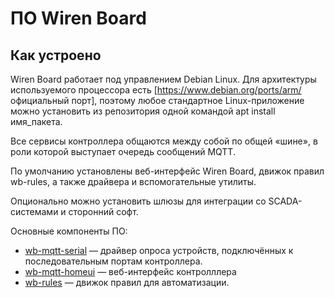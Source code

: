 # ПО Wiren Board

## Как устроено
Wiren Board работает под управлением Debian Linux. Для архитектуры используемого процессора есть [https://www.debian.org/ports/arm/ официальный порт], поэтому любое стандартное Linux-приложение можно установить из репозитория одной командой apt install имя_пакета.

Все сервисы контроллера общаются между собой по общей «шине», в роли которой выступает очередь сообщений MQTT.

По умолчанию установлены веб-интерфейс Wiren Board, движок правил wb-rules, а также драйвера и вспомогательные утилиты.

Опционально можно установить шлюзы для интеграции со SCADA-системами и сторонний софт.

Основные компоненты ПО:
* [wb-mqtt-serial](wb-mqtt-serial/index.md) — драйвер опроса устройств, подключённых к последовательным портам контроллера.
* [wb-mqtt-homeui](wb-mqtt-homeui/index.md) — веб-интерфейс контролллера
* [wb-rules](wb-rules/index.md) — движок правил для автоматизации.


